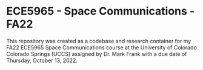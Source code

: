 # ECE5965 - Space Communications - FA22
This repository was created as a codebase and research container for my FA22 ECE5965 Space Communications course at the University of Colorado Colorado Springs (UCCS) assigned by Dr. Mark Frank with a due date of Thursday, October 13, 2022. 
